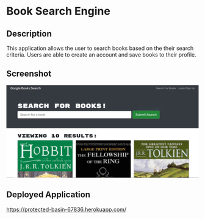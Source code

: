 # Book Search Engine

## Description
This application allows the user to search books based on the their search criteria. Users are able to create an account and save books to their profile. 

## Screenshot
![](client/public/screenshot.JPG)

## Deployed Application
https://protected-basin-67836.herokuapp.com/
